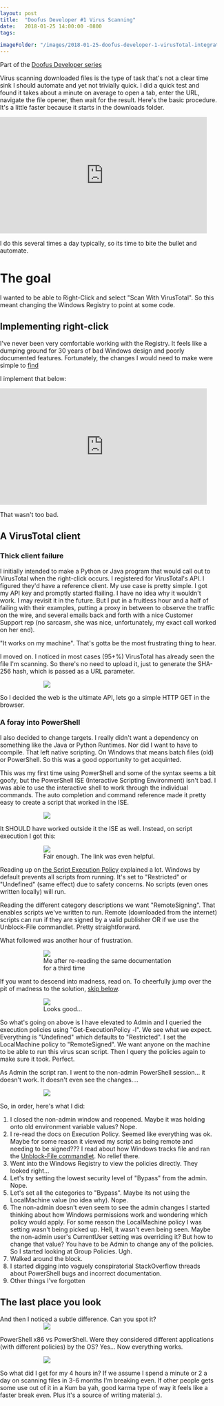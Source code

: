 ```yaml
---
layout: post
title:  "Doofus Developer #1 Virus Scanning"
date:   2018-01-25 14:00:00 -0800
tags: 

imageFolder: "/images/2018-01-25-doofus-developer-1-virusTotal-integration"
---
```


<style>
    body {
      padding: 0;
      margin: 0;
    }	
	
	figure{
		width:60%; 
		margin:0px auto 10px auto; 
		display:block
	}
	
	.centeredSubContent { /*Takes into account the fact we are in a compressed, centered "reading area". Don't want to protrude from that. */
      max-width: calc(690px - (30px * 2));
	  text-align: center;
    }
	
</style>

Part of the <a href="" >Doofus Developer series</a>

Virus scanning downloaded files is the type of task that's not a clear time sink I should automate and yet not
trivially quick. I did a quick test and found it takes about a minute on average to open a tab, enter the URL,
navigate the file opener, then wait for the result. Here's the basic procedure. It's a little faster because it starts in the 
downloads folder. 

<iframe id="scanProcedure" width="480" height="270" src="https://www.youtube.com/embed/-m1lwTvRG1k" frameborder="0" allow="autoplay; encrypted-media" allowfullscreen></iframe>

I do this several times a day typically, so its time to bite the bullet and automate.

# The goal

I wanted to be able to Right-Click and select "Scan With VirusTotal". So this meant changing the Windows Registry to
point at some code. 

## Implementing right-click

I've never been very comfortable working with the Registry. It feels like a dumping ground for 30
years of bad Windows design and poorly documented features. Fortunately, the changes I would need to make were simple to
<a href="https://www.howtogeek.com/107965/how-to-add-any-application-shortcut-to-windows-explorers-context-menu/">find</a>

I implement that below:

<iframe id="registryRightClickSetup" width="480" height="270" src="https://www.youtube.com/embed/CDU-ilOEPxk" frameborder="0" allow="autoplay; encrypted-media" allowfullscreen></iframe>

That wasn't too bad.

## A VirusTotal client

### Thick client failure
I initially intended to make a Python or Java program that would call out to VirusTotal when the right-click occurs. I registered for VirusTotal's API. 
I figured they'd have a reference client. My use case is pretty simple. I got my API key and promptly started flailing. I have
no idea why it wouldn't work. I may revisit it in the future. But I put in a fruitless hour and a half of failing with their examples,
putting a proxy in between to observe the traffic on the wire, and several emails back and forth with a nice Customer Support rep
(no sarcasm, she was nice, unfortunately, my exact call worked on her end).

"It works on my machine". That's gotta be the most frustrating thing to hear. 


I moved on. I noticed in most cases (95+%) VirusTotal has already seen the file I'm scanning. So there's no need to
upload it, just to generate the SHA-256 hash, which is passed as a URL parameter. 

<figure>
	<img src='{{ page.imageFolder }}/VirusTotalHash.jpg'>
    <figcaption></figcaption>
</figure>

So I decided the web is the ultimate API, lets go a simple HTTP GET in the browser.

### A foray into PowerShell

I also decided to change targets. I really didn't want a dependency on something like the Java or Python Runtimes.
Nor did I want to have to compile. That left native scripting. On Windows that means batch files (old) or PowerShell. So this was a 
good opportunity to get acquinted.

This was my first time using PowerShell and some of the syntax seems a bit goofy, but the PowerShell ISE (Interactive Scripting Environment)
 isn't bad. I was able to use 
the interactive shell to work through the individual commands. The auto completion and command reference made it pretty 
easy to create a script that worked in the ISE. 

<figure>
	<img src='{{ page.imageFolder }}/Powershell_ISE_Overview.jpg'>
    <figcaption></figcaption>
</figure>


It SHOULD have worked outside it the ISE as well. Instead, on script execution I got this:

<figure>
	<img src='{{ page.imageFolder }}/ScriptExecutionPolicyError.jpg'>
    <figcaption>Fair enough. The link was even helpful.</figcaption>
</figure>

Reading up on <a href="https:/go.microsoft.com/fwlink/?LinkID=135170">the Script Execution Policy</a> explained a lot.
Windows by default prevents all scripts from running. It's set to "Restricted" or "Undefined" (same effect) due to safety concerns. 
No scripts (even ones written locally) will run. 

Reading the different category descriptions we want "RemoteSigning". That enables scripts we've written to run. Remote (downloaded 
from the internet) scripts can run if they are signed by a valid publisher OR if we use the Unblock-File commandlet. 
Pretty straightforward.

What followed was another hour of frustration. 

<figure>
	<img src='{{ page.imageFolder }}/DescentIntoMadness.jpg'>
    <figcaption>Me after re-reading the same documentation for a third time</figcaption>
</figure>


If you want to descend into madness, read on. To cheerfully jump over the pit of madness to the
solution, <a href="#Solution">skip below</a>.


<figure>
	<img src='{{ page.imageFolder }}/ChangingViewingExecPolicy_Admin.jpg'>
    <figcaption>Looks good...</figcaption>
</figure>

So what's going on above is I have elevated to Admin and I queried the execution policies using "Get-ExecutionPolicy -l". 
We see what we expect. Everything is "Undefined" which defaults to "Restricted". I set the LocalMachine policy to "RemoteSigned". 
We want anyone on the machine to be able to run this virus scan script. Then I query the policies again to make sure it took. Perfect.

As Admin the script ran. I went to the non-admin PowerShell session... it doesn't work. It doesn't even see the changes....

<figure>
	<img src='{{ page.imageFolder }}/ExecutionPolicyNonAdminNotReflected.jpg'>
    <figcaption></figcaption>
</figure>

So, in order, here's what I did:
<ol>
    <li>I closed the non-admin window and reopened. Maybe it was holding onto old environment variable values? Nope.
	</li>
    <li>I re-read the docs on Execution Policy. Seemed like everything was ok. Maybe for some reason it viewed my script as being 
		remote and needing to be signed??? I read about how Windows tracks file and ran the <a href="https://docs.microsoft.com/en-us/powershell/module/microsoft.powershell.utility/unblock-file?view=powershell-5.1">Unblock-File commandlet</a>.
        No relief there.
    </li>
	<li>Went into the Windows Registry to view the policies directly. They looked right...
	</li>
    <li>Let's try setting the lowest security level of "Bypass" from the admin. Nope.
	</li>
	<li>Let's set all the categories to "Bypass". Maybe its not using the LocalMachine value (no idea why). Nope.
	</li>
    <li>The non-admin doesn't even seem to see the admin changes I started thinking about how Windows permissions work and
        wondering which policy would apply. For some reason the LocalMachine policy I was setting
        wasn't being picked up. Hell, it wasn't even being seen. Maybe the non-admin user's CurrentUser setting was
        overriding it? But how to change that value? You have to be Admin to change any of the policies. So I started looking
        at Group Policies. Ugh.
    </li>
    <li>Walked around the block.
	</li>
    <li>I started digging into vaguely conspiratorial StackOverflow threads about PowerShell bugs and incorrect
        documentation.
    </li>
    <li>Other things I've forgotten</li>
</ol>

<h2 id="Solution">The last place you look</h2>
And then I noticed a subtle difference. Can you spot it?

<figure>
	<img src='{{ page.imageFolder }}/Solution.jpg'>
    <figcaption></figcaption>
</figure>

PowerShell x86 vs PowerShell. Were they considered different applications (with different policies) by the OS? Yes...
Now everything works.

<figure>
	<img src='{{ page.imageFolder }}/SolutionAnnotated.jpg'>
    <figcaption></figcaption>
</figure>


So what did I get for my 4 hours in? If we assume I spend a minute or 2 a day on scanning files in 3-6 months I'm
breaking even. If other people gets some use out of it in a Kum ba yah, good karma type of way it feels like a faster break even.
Plus it's a source of writing material :).
